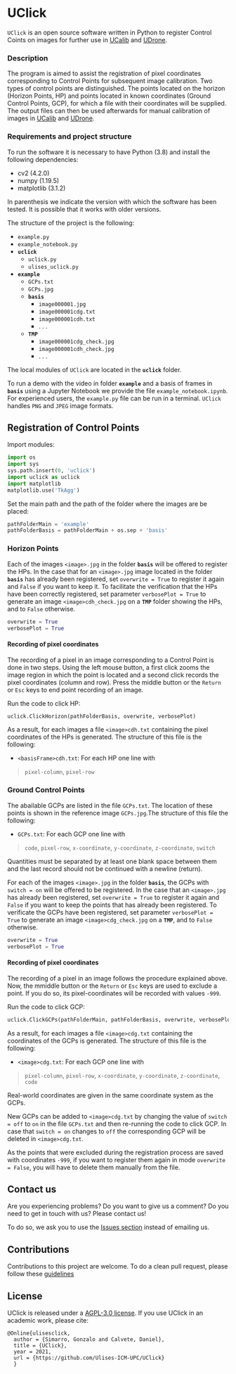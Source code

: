 # UClick

`UClick` is an open source software written in Python to register Control Coints on images for further use in [UCalib](https://github.com/Ulises-ICM-UPC/UCalib) and [UDrone](https://github.com/Ulises-ICM-UPC/UDrone).

### Description

The program is aimed to assist the registration of pixel coordinates corresponding to Control Points for subsequent image calibration. Two types of control points are distinguished. The points located on the horizon (Horizon Points, HP) and points located in known coordinates (Ground Control Points, GCP), for which a file with their coordinates will be supplied. The output files can then be used afterwards for manual calibration of images in [UCalib](https://github.com/Ulises-ICM-UPC/UCalib) and [UDrone](https://github.com/Ulises-ICM-UPC/UDrone).

### Requirements and project structure
To run the software it is necessary to have Python (3.8) and install the following dependencies:
- cv2 (4.2.0)
- numpy (1.19.5)
- matplotlib (3.1.2)

In parenthesis we indicate the version with which the software has been tested. It is possible that it works with older versions. 

The structure of the project is the following:
* `example.py`
* `example_notebook.py`
* **`uclick`**
  * `uclick.py`
  * `ulises_uclick.py`
* **`example`**
  * `GCPs.txt`
  * `GCPs.jpg`
  * **`basis`**
    * `image000001.jpg`
    * `image000001cdg.txt`
    * `image000001cdh.txt`
    * . . .
  * **`TMP`**
    * `image000001cdg_check.jpg`
    * `image000001cdh_check.jpg`
    * . . .

The local modules of `UClick` are located in the **`uclick`** folder.

To run a demo with the video in folder **`example`** and a basis of frames in **`basis`** using a Jupyter Notebook we provide the file `example_notebook.ipynb`. For experienced users, the `example.py` file can be run in a terminal. `UClick` handles `PNG` and `JPEG` image formats.

## Registration of Control Points

Import modules:


```python
import os
import sys
sys.path.insert(0, 'uclick')
import uclick as uclick
import matplotlib
matplotlib.use('TkAgg')
```

Set the main path and the path of the folder where the images are be placed:


```python
pathFolderMain = 'example'
pathFolderBasis = pathFolderMain + os.sep + 'basis'
```

### Horizon Points

Each of the images `<image>.jpg` in the folder **`basis`** will be offered to register the HPs. In the case that for an `<image>.jpg` image located in the folder **`basis`** has already been registered, set `overwrite = True` to register it again and `False` if you want to keep it. To facilitate the verification that the HPs have been correctly registered, set parameter `verbosePlot = True` to generate an image `<image>cdh_check.jpg` on a **`TMP`** folder showing the HPs, and to `False` otherwise. 



```python
overwrite = True
verbosePlot = True
```

#### Recording of pixel coordinates
The recording of a pixel in an image corresponding to a Control Point is done in two steps. Using the left mouse button, a first click zooms the image region in which the point is located and a second click records the pixel coordinates (column and row). Press the middle button or the `Return` or `Esc` keys to end point recording of an image.

Run the code to click HP:


```python
uclick.ClickHorizon(pathFolderBasis, overwrite, verbosePlot)
```

As a result, for each images a file `<image>cdh.txt` containing the pixel coordinates of the HPs is generated. The structure of this file is the following:
* `<basisFrame>cdh.txt`: For each HP one line with
>`pixel-column`, `pixel-row`

### Ground Control Points

The abailable GCPs are listed in the file `GCPs.txt`. The location of these points is shown in the reference image `GCPs.jpg`.The structure of this file the following:
* `GCPs.txt`: For each GCP one line with
>`code`, `pixel-row`, `x-coordinate`, `y-coordinate`, `z-coordinate`, `switch`

Quantities must be separated by at least one blank space between them and the last record should not be continued with a newline (return).

For each of the images `<image>.jpg` in the folder **`basis`**, the GCPs with `switch = on` will be offered to be registered. In the case that an `<image>.jpg` has already been registered, set `overwrite = True` to register it again and `False` if you want to keep the  points that has already been registered. To verificate the GCPs have been registered, set parameter `verbosePlot = True` to generate an image `<image>cdg_check.jpg` on a **`TMP`**, and to `False` otherwise. 



```python
overwrite = True
verbosePlot = True
```

#### Recording of pixel coordinates
The recording of a pixel in an image follows the procedure explained above. Now, the mmiddle button or the `Return` or `Esc` keys are used to exclude a point. If you do so, its pixel-coordinates will be recorded with values `-999`.

Run the code to click GCP:


```python
uclick.ClickGCPs(pathFolderMain, pathFolderBasis, overwrite, verbosePlot)
```

As a result, for each images a file `<image>cdg.txt` containing the coordinates of the GCPs is generated. The structure of this file is the following:
* `<image>cdg.txt`: For each GCP one line with
>`pixel-column`, `pixel-row`, `x-coordinate`, `y-coordinate`, `z-coordinate`, `code`

Real-world coordinates are given in the same coordinate system as the GCPs.

New GCPs can be added to `<image>cdg.txt` by changing the value of `switch = off` to `on` in the file `GCPs.txt` and then re-running the code to click GCP. In case that `switch = on` changes to `off` the corresponding GCP will be deleted in `<image>cdg.txt`.

As the points that were excluded during the registration process are saved with coordinates `-999`, if you want to register them again in mode `overwrite = False`, you will have to delete them manually from the file. 


## Contact us

Are you experiencing problems? Do you want to give us a comment? Do you need to get in touch with us? Please contact us!

To do so, we ask you to use the [Issues section](https://github.com/Ulises-ICM-UPC/UClick/issues) instead of emailing us.

## Contributions

Contributions to this project are welcome. To do a clean pull request, please follow these [guidelines](https://github.com/MarcDiethelm/contributing/blob/master/README.md)

## License

UClick is released under a [AGPL-3.0 license](https://github.com/Ulises-ICM-UPC/UDrone/blob/master/LICENSE). If you use UClick in an academic work, please cite:

    @Online{ulisesclick, 
      author = {Simarro, Gonzalo and Calvete, Daniel},
      title = {UClick},
      year = 2021,
      url = {https://github.com/Ulises-ICM-UPC/UClick}
      }

